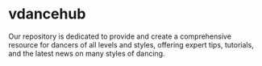 # vdancehub
Our repository is dedicated to provide and create a comprehensive resource for dancers of all levels and styles, offering expert tips, tutorials, and the latest news on many styles of dancing.
